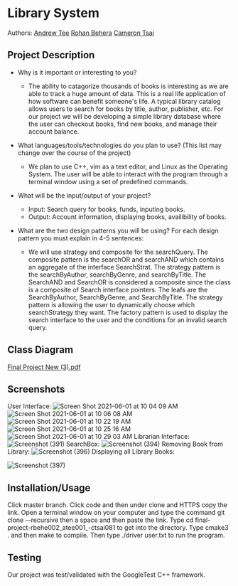 
# Library System 
  Authors: 
  [Andrew Tee](https://github.com/atee001) [Rohan Behera](https://github.com/rohanbehera03) [Cameron Tsai](https://github.com/CJT578078)
   
## Project Description
  * Why is it important or interesting to you?
    * The ability to catagorize thousands of books is interesting as we are able to track a huge amount of data. This is a real life application of how software can benefit someone's life. A typical library catalog allows users to search for books by title, author, publisher, etc. For our project we will be developing a simple library database where the user can checkout books, find new books, and manage their account balance. 
  
  * What languages/tools/technologies do you plan to use? (This list may change over the course of the project)
    * We plan to use C++, vim as a text editor, and Linux as the Operating System. The user will be able to interact with the program through a terminal window using a set of predefined commands.
    
  * What will be the input/output of your project?
    * Input: Search query for books, funds, inputing books. 
    * Output: Account information, displaying books, availibility of books.
  
  * What are the two design patterns you will be using? For each design pattern you must explain in 4-5 sentences:
    * We will use strategy and composite for the searchQuery. The composite pattern is the searchOR and searchAND which contains an aggregate of the interface SearchStrat. The strategy pattern is the searchByAuthor, searchByGenre, and searchByTitle. The SearchAND and SearchOR is considered a composite since the class is a composite of Search interface pointers. The leafs are the SearchByAuthor, SearchByGenre, and SearchByTitle. The strategy pattern is allowing the user to dynamically choose which searchStrategy they want. The factory pattern is used to display the search interface to the user and the conditions for an invalid search query.

## Class Diagram
[Final Project New (3).pdf](https://github.com/cs100/final-project-rbehe002_atee001_-ctsai081/files/6577845/Final.Project.New.3.pdf)
 
 ## Screenshots
 User Interface:
 ![Screen Shot 2021-06-01 at 10 04 09 AM](https://user-images.githubusercontent.com/65427904/120363277-cd5f0d00-c2c0-11eb-9e46-d43f0cd0cf04.png)
![Screen Shot 2021-06-01 at 10 06 08 AM](https://user-images.githubusercontent.com/65427904/120363453-05fee680-c2c1-11eb-92b6-5bbcf4dcc316.png)
![Screen Shot 2021-06-01 at 10 22 19 AM](https://user-images.githubusercontent.com/65427904/120365429-47909100-c2c3-11eb-8e82-2a2702cae7ce.png)
![Screen Shot 2021-06-01 at 10 25 16 AM](https://user-images.githubusercontent.com/65427904/120365739-ab1abe80-c2c3-11eb-9506-86190227bb67.png)
![Screen Shot 2021-06-01 at 10 29 03 AM](https://user-images.githubusercontent.com/65427904/120366168-31cf9b80-c2c4-11eb-9338-507954319a58.png)
Librarian Interface:
![Screenshot (391)](https://user-images.githubusercontent.com/80326381/120368679-347fc000-c2c7-11eb-92e9-8fd172c728d8.png)
SearchBox:
![Screenshot (394)](https://user-images.githubusercontent.com/80326381/120369369-02229280-c2c8-11eb-839a-c7329e156832.png)
Removing Book from Library:
![Screenshot (396)](https://user-images.githubusercontent.com/80326381/120371895-554a1480-c2cb-11eb-9a94-3bf8b7c3b3d2.png)
Displaying all Library Books:

![Screenshot (397)](https://user-images.githubusercontent.com/80326381/120372378-fa64ed00-c2cb-11eb-8a35-fd60ebbc6127.png)



  
 ## Installation/Usage
  Click master branch. Click code and then under clone and HTTPS copy the link. Open a terminal window on your computer and type the command git clone --recursive then a space and then paste the link. Type cd final-project-rbehe002_atee001_-ctsai081 to get into the directory. Type cmake3 . and then make to compile. Then type ./driver user.txt to run the program.

 ## Testing
  Our project was test/validated with the GoogleTest C++ framework.
 
